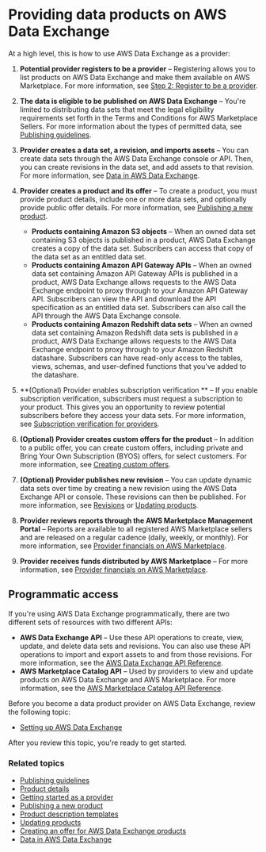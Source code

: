 # Providing data products on AWS Data Exchange<a name="providing-data-sets"></a>

At a high level, this is how to use AWS Data Exchange as a provider:

1. **Potential provider registers to be a provider** – Registering allows you to list products on AWS Data Exchange and make them available on AWS Marketplace\. For more information, see [Step 2: Register to be a provider](provider-getting-started.md#provider-registration)\.

1. **The data is eligible to be published on AWS Data Exchange** – You're limited to distributing data sets that meet the legal eligibility requirements set forth in the Terms and Conditions for AWS Marketplace Sellers\. For more information about the types of permitted data, see [Publishing guidelines](publishing-guidelines.md)\.

1. **Provider creates a data set, a revision, and imports assets** – You can create data sets through the AWS Data Exchange console or API\. Then, you can create revisions in the data set, and add assets to that revision\. For more information, see [Data in AWS Data Exchange](data-sets.md)\.

1. **Provider creates a product and its offer** – To create a product, you must provide product details, include one or more data sets, and optionally provide public offer details\. For more information, see [Publishing a new product](publishing-products.md)\.
   + **Products containing Amazon S3 objects** – When an owned data set containing S3 objects is published in a product, AWS Data Exchange creates a copy of the data set\. Subscribers can access that copy of the data set as an entitled data set\.
   + **Products containing Amazon API Gateway APIs** – When an owned data set containing Amazon API Gateway APIs is published in a product, AWS Data Exchange allows requests to the AWS Data Exchange endpoint to proxy through to your Amazon API Gateway API\. Subscribers can view the API and download the API specification as an entitled data set\. Subscribers can also call the API through the AWS Data Exchange console\.
   + **Products containing Amazon Redshift data sets** – When an owned data set containing Amazon Redshift data sets is published in a product, AWS Data Exchange allows requests to the AWS Data Exchange endpoint to proxy through to your Amazon Redshift datashare\. Subscribers can have read\-only access to the tables, views, schemas, and user\-defined functions that you've added to the datashare\.

1. **\(Optional\) Provider enables subscription verification ** – If you enable subscription verification, subscribers must request a subscription to your product\. This gives you an opportunity to review potential subscribers before they access your data sets\. For more information, see [Subscription verification for providers](subscription-verification-pro.md)\.

1. **\(Optional\) Provider creates custom offers for the product** – In addition to a public offer, you can create custom offers, including private and Bring Your Own Subscription \(BYOS\) offers, for select customers\. For more information, see [Creating custom offers](create-custom-offers.md)\.

1. **\(Optional\) Provider publishes new revision** – You can update dynamic data sets over time by creating a new revision using the AWS Data Exchange API or console\. These revisions can then be published\. For more information, see [Revisions](data-sets.md#revisions) or [Updating products](updating-products.md)\.

1. **Provider reviews reports through the AWS Marketplace Management Portal** – Reports are available to all registered AWS Marketplace sellers and are released on a regular cadence \(daily, weekly, or monthly\)\. For more information, see [Provider financials on AWS Marketplace](provider-financials.md)\.

1. **Provider receives funds distributed by AWS Marketplace** – For more information, see [Provider financials on AWS Marketplace](provider-financials.md)\.

## Programmatic access<a name="control-planes"></a>

If you're using AWS Data Exchange programmatically, there are two different sets of resources with two different APIs:
+ **AWS Data Exchange API** – Use these API operations to create, view, update, and delete data sets and revisions\. You can also use these API operations to import and export assets to and from those revisions\. For more information, see the [AWS Data Exchange API Reference](https://docs.aws.amazon.com/data-exchange/latest/apireference)\.
+ **AWS Marketplace Catalog API** – Used by providers to view and update products on AWS Data Exchange and AWS Marketplace\. For more information, see the [AWS Marketplace Catalog API Reference](https://docs.aws.amazon.com/marketplace-catalog/latest/api-reference/catalog-api-user-guide.html)\.

Before you become a data product provider on AWS Data Exchange, review the following topic:
+ [Setting up AWS Data Exchange](setting-up.md)

After you review this topic, you're ready to get started\.

### Related topics<a name="provider-related-topics"></a>
+ [Publishing guidelines](publishing-guidelines.md)
+ [Product details](product-details.md)
+ [Getting started as a provider](provider-getting-started.md)
+ [Publishing a new product](publishing-products.md)
+ [Product description templates](product-description-templates.md)
+ [Updating products](updating-products.md)
+ [Creating an offer for AWS Data Exchange products](prepare-offers.md)
+ [Data in AWS Data Exchange](data-sets.md)